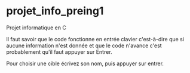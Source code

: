 # projet_info_preing1
Projet informatique en C

Il faut savoir que le code fonctionne en entrée clavier c'est-à-dire que si aucune information n'est donnée et que le code n'avance c'est probablement qu'il faut appuyer sur Entrer.

Pour choisir une cible écrivez son nom, puis appuyer sur entrer.
